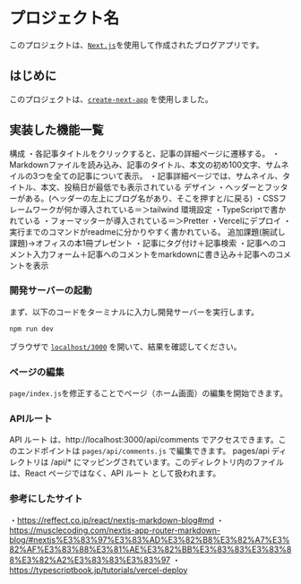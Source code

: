 # プロジェクト名

このプロジェクトは、[`Next.js`](https://nextjs.org/)を使用して作成されたブログアプリです。

## はじめに

このプロジェクトは、[`create-next-app`](https://github.com/vercel/next.js/tree/canary/packages/create-next-app) を使用しました。


## 実装した機能一覧
構成
・各記事タイトルをクリックすると、記事の詳細ページに遷移する。
・Markdownファイルを読み込み、記事のタイトル、本文の初め100文字、サムネイルの3つを全ての記事について表示。
・記事詳細ページでは、サムネイル、タイトル、本文、投稿日が最低でも表示されている
デザイン
・ヘッダーとフッターがある。(ヘッダーの左上にブログ名があり、そこを押すと/に戻る)
・CSSフレームワークが何か導入されている＝＞tailwind
環境設定
・TypeScriptで書かれている
・フォーマッターが導入されている＝＞Pretter
・Vercelにデプロイ
・実行までのコマンドがreadmeに分かりやすく書かれている。
追加課題(腕試し課題)→オフィスの本1冊プレゼント
・記事にタグ付け＋記事検索
・記事へのコメント入力フォーム＋記事へのコメントをmarkdownに書き込み＋記事へのコメントを表示


### 開発サーバーの起動

まず、以下のコードをターミナルに入力し開発サーバーを実行します。

`npm run dev`

ブラウザで [`localhost/3000`](http://localhost:300) を開いて、結果を確認してください。

### ページの編集
`page/index.js`を修正することでページ（ホーム画面）の編集を開始できます。

### APIルート
API ルート は、http://localhost:3000/api/comments でアクセスできます。このエンドポイントは `pages/api/comments.js` で編集できます。
pages/api ディレクトリは /api/* にマッピングされています。このディレクトリ内のファイルは、React ページではなく、API ルート として扱われます。

### 参考にしたサイト
・https://reffect.co.jp/react/nextjs-markdown-blog#md
・https://musclecoding.com/nextjs-app-router-markdown-blog/#nextjs%E3%83%97%E3%83%AD%E3%82%B8%E3%82%A7%E3%82%AF%E3%83%88%E3%81%AE%E3%82%BB%E3%83%83%E3%83%88%E3%82%A2%E3%83%83%E3%83%97
・https://typescriptbook.jp/tutorials/vercel-deploy
